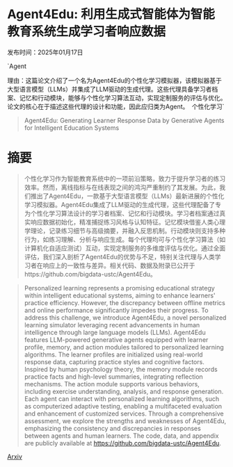 # Agent4Edu: 利用生成式智能体为智能教育系统生成学习者响应数据

发布时间：2025年01月17日

`Agent

理由：这篇论文介绍了一个名为Agent4Edu的个性化学习模拟器，该模拟器基于大型语言模型（LLMs）并集成了LLM驱动的生成代理。这些代理具备学习者档案、记忆和行动模块，能够与个性化学习算法互动，实现定制服务的评估与优化。论文的核心在于描述这些代理的设计和功能，因此应归类为Agent。` `个性化学习`

> Agent4Edu: Generating Learner Response Data by Generative Agents for Intelligent Education Systems

# 摘要

> 个性化学习作为智能教育系统中的一项前沿策略，致力于提升学习者的练习效率。然而，离线指标与在线表现之间的鸿沟严重制约了其发展。为此，我们推出了Agent4Edu，一款基于大型语言模型（LLMs）最新进展的个性化学习模拟器。Agent4Edu集成了LLM驱动的生成代理，这些代理配备了专为个性化学习算法设计的学习者档案、记忆和行动模块。学习者档案通过真实响应数据初始化，精准捕捉练习风格与认知特征。记忆模块借鉴人类心理学理论，记录练习细节与高级摘要，并融入反思机制。行动模块则支持多种行为，如练习理解、分析与响应生成。每个代理均可与个性化学习算法（如计算机化自适应测试）互动，实现定制服务的多维度评估与优化。通过全面评估，我们深入剖析了Agent4Edu的优势与不足，特别关注代理与人类学习者在响应上的一致性与差异。相关代码、数据及附录已公开于https://github.com/bigdata-ustc/Agent4Edu。

> Personalized learning represents a promising educational strategy within intelligent educational systems, aiming to enhance learners' practice efficiency. However, the discrepancy between offline metrics and online performance significantly impedes their progress. To address this challenge, we introduce Agent4Edu, a novel personalized learning simulator leveraging recent advancements in human intelligence through large language models (LLMs). Agent4Edu features LLM-powered generative agents equipped with learner profile, memory, and action modules tailored to personalized learning algorithms. The learner profiles are initialized using real-world response data, capturing practice styles and cognitive factors. Inspired by human psychology theory, the memory module records practice facts and high-level summaries, integrating reflection mechanisms. The action module supports various behaviors, including exercise understanding, analysis, and response generation. Each agent can interact with personalized learning algorithms, such as computerized adaptive testing, enabling a multifaceted evaluation and enhancement of customized services. Through a comprehensive assessment, we explore the strengths and weaknesses of Agent4Edu, emphasizing the consistency and discrepancies in responses between agents and human learners. The code, data, and appendix are publicly available at https://github.com/bigdata-ustc/Agent4Edu.

[Arxiv](https://arxiv.org/abs/2501.10332)